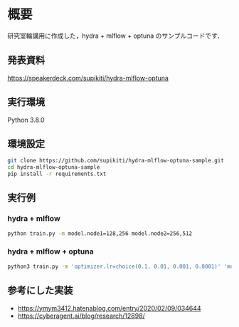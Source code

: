 # 概要
研究室輪講用に作成した，hydra + mlflow + optuna のサンプルコードです．

## 発表資料
https://speakerdeck.com/supikiti/hydra-mlflow-optuna

## 実行環境
Python 3.8.0

## 環境設定
```bash
git clone https://github.com/supikiti/hydra-mlflow-optuna-sample.git
cd hydra-mlflow-optuna-sample
pip install -r requirements.txt
```

## 実行例
### hydra + mlflow
```bash
python train.py -m model.node1=128,256 model.node2=256,512
```

### hydra + mlflow + optuna
```bash
python3 train.py -m 'optimizer.lr=choice(0.1, 0.01, 0.001, 0.0001)' 'model.node1=range(10, 500)'
```

## 参考にした実装
- https://ymym3412.hatenablog.com/entry/2020/02/09/034644
- https://cyberagent.ai/blog/research/12898/
